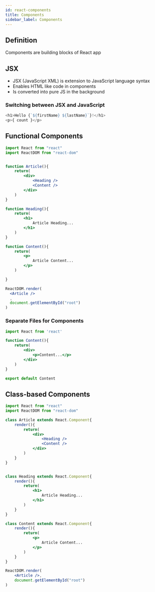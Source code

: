 ```yaml
---
id: react-components
title: Components
sidebar_label: Components
---
```


## Definition

Components are building blocks of React app

## JSX

- JSX (JavaScript XML) is extension to JavaScript language syntax
- Enables HTML like code in components
- Is converted into pure JS in the background

### Switching between JSX and JavaScript

```js
<h1>Hello {`${firstName} ${lastName}`}!</h1>
<p>{ count }</p>
```

## Functional Components

```jsx title="index.js"
import React from "react"
import ReactDOM from "react-dom"


function Article(){
    return(
        <div>
            <Heading />
            <Content />
        </div>
    )
}

function Heading(){
    return(
        <h1>
            Article Heading...
        </h1>
    )
}

function Content(){
    return(
        <p>
            Article Content...
        </p>
    )

}

ReactDOM.render(
  <Article />
  ,
  document.getElementById("root")
)
```

### Separate Files for Components

```jsx title="Content.js"
import React from 'react'

function Content(){
    return(
        <div>
            <p>Content...</p>
        </div>
    )
}

export default Content
```

## Class-based Components

```jsx title="index.js"
import React from "react"
import ReactDOM from "react-dom"

class Article extends React.Component{
    render(){
        return(
            <div>
                <Heading />
                <Content />
            </div>
        )
    }
}


class Heading extends React.Component{
    render(){
        return(
            <h1>
                Article Heading...
            </h1>
        )
    }
}

class Content extends React.Component{
    render(){
        return(
            <p>
                Article Content...
            </p>
        )
    }
}

ReactDOM.render(
    <Article />,
    document.getElementById("root")
)

```
